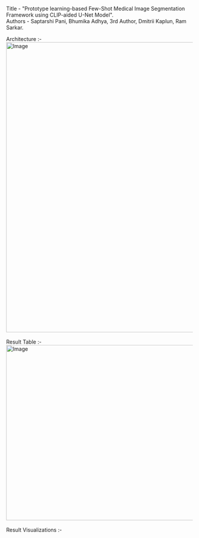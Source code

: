 Title - "Prototype learning-based Few-Shot Medical Image Segmentation Framework using CLIP-aided U-Net Model". <br />
Authors - Saptarshi Pani, Bhumika Adhya, 3rd Author, Dmitrii Kaplun, Ram Sarkar. <br />

Architecture :- <br />
<img width="1116" height="781" alt="Image" src="https://github.com/user-attachments/assets/f3866ce7-8a5c-42b9-a458-b339becf916e" />
<br /><br />
Result Table :- <br />
<img width="846" height="472" alt="Image" src="https://github.com/user-attachments/assets/8b2f559a-5ab1-49f0-b0ab-2320f2b3a8cb" />
<br /><br />
Result Visualizations :- <br />
